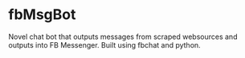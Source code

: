 # fbMsgBot
Novel chat bot that outputs messages from scraped websources and outputs into FB Messenger. Built using fbchat and python.
